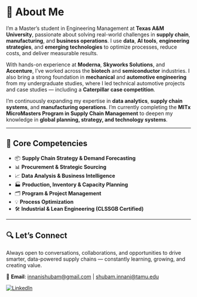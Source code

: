 # 👋 About Me

I’m a Master’s student in Engineering Management at **Texas A&M University**, passionate about solving real-world challenges in **supply chain**, **manufacturing**, and **business operations**. I use **data**, **AI tools**, **engineering strategies**, and **emerging technologies** to optimize processes, reduce costs, and deliver measurable results.

With hands-on experience at **Moderna**, **Skyworks Solutions**, and **Accenture**, I’ve worked across the **biotech** and **semiconductor** industries. I also bring a strong foundation in **mechanical** and **automotive engineering** from my undergraduate studies, where I led technical automotive projects and case studies — including a **Caterpillar case competition**.

I’m continuously expanding my expertise in **data analytics**, **supply chain systems**, and **manufacturing operations**. I’m currently completing the **MITx MicroMasters Program in Supply Chain Management** to deepen my knowledge in **global planning, strategy, and technology systems**.

---

## 🔧 Core Competencies

- 📦 **Supply Chain Strategy & Demand Forecasting**
- 📊 **Procurement & Strategic Sourcing**
- 📈 **Data Analysis & Business Intelligence**
- 🏭 **Production, Inventory & Capacity Planning**
- 🗂️ **Program & Project Management**
- 💡 **Process Optimization**
- 🛠️ **Industrial & Lean Engineering (CLSSGB Certified)**

---

## 🔍 Let’s Connect

Always open to conversations, collaborations, and opportunities to drive smarter, data-powered supply chains — constantly learning, growing, and creating value.
  
📧 **Email**: [innanishubam@gmail.com](mailto:innanishubam@gmail.com) | [shubam.innani@tamu.edu](mailto:shubam.innani@tamu.edu)


[![LinkedIn](https://img.shields.io/badge/LinkedIn-0077B5?style=flat&logo=linkedin&logoColor=white)](https://www.linkedin.com/in/shubaminnani/)  

